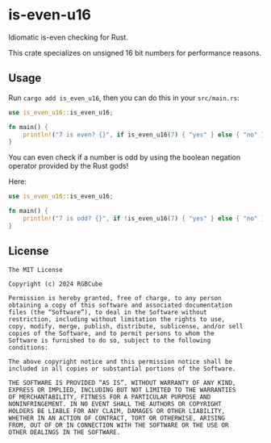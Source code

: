 # is-even-u16

Idiomatic is-even checking for Rust.

This crate specializes on unsigned 16 bit numbers for
performance reasons.

## Usage

Run `cargo add is_even_u16`, then you can do this in your
`src/main.rs`:

```rs
use is_even_u16::is_even_u16;

fn main() {
    println!("7 is even? {}", if is_even_u16(7) { "yes" } else { "no" });
}
```

You can even check if a number is odd by using the boolean negation
operator provided by the Rust gods!

Here:

```rs
use is_even_u16::is_even_u16;

fn main() {
    println!("7 is odd? {}", if !is_even_u16(7) { "yes" } else { "no" });
}
```

## License

```
The MIT License

Copyright (c) 2024 RGBCube

Permission is hereby granted, free of charge, to any person
obtaining a copy of this software and associated documentation
files (the “Software”), to deal in the Software without
restriction, including without limitation the rights to use,
copy, modify, merge, publish, distribute, sublicense, and/or sell
copies of the Software, and to permit persons to whom the
Software is furnished to do so, subject to the following
conditions:

The above copyright notice and this permission notice shall be
included in all copies or substantial portions of the Software.

THE SOFTWARE IS PROVIDED “AS IS”, WITHOUT WARRANTY OF ANY KIND,
EXPRESS OR IMPLIED, INCLUDING BUT NOT LIMITED TO THE WARRANTIES
OF MERCHANTABILITY, FITNESS FOR A PARTICULAR PURPOSE AND
NONINFRINGEMENT. IN NO EVENT SHALL THE AUTHORS OR COPYRIGHT
HOLDERS BE LIABLE FOR ANY CLAIM, DAMAGES OR OTHER LIABILITY,
WHETHER IN AN ACTION OF CONTRACT, TORT OR OTHERWISE, ARISING
FROM, OUT OF OR IN CONNECTION WITH THE SOFTWARE OR THE USE OR
OTHER DEALINGS IN THE SOFTWARE.
```
